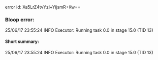 error id: Xa5LrZ4tvYzl+YijsmR+Kw==
### Bloop error:

25/06/17 23:55:24 INFO Executor: Running task 0.0 in stage 15.0 (TID 13)
#### Short summary: 

25/06/17 23:55:24 INFO Executor: Running task 0.0 in stage 15.0 (TID 13)